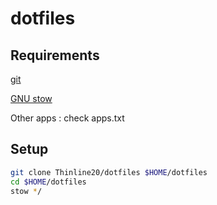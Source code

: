 # dotfiles

## Requirements

[git](https://git-scm.com/)

[GNU stow](https://www.gnu.org/software/stow/)

Other apps : check apps.txt

## Setup

```bash
git clone Thinline20/dotfiles $HOME/dotfiles
cd $HOME/dotfiles
stow */
```
